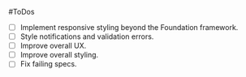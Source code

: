 #ToDos
- [ ] Implement responsive styling beyond the Foundation framework.
- [ ] Style notifications and validation errors.
- [ ] Improve overall UX.
- [ ] Improve overall styling.
- [ ] Fix failing specs.
